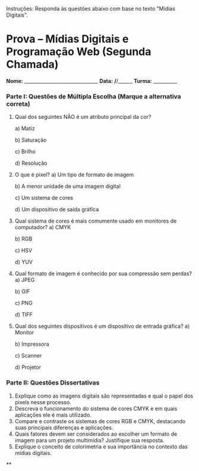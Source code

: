 Instruções: Responda às questões abaixo com base no texto "Mídias Digitais".

# **Prova – Mídias Digitais e Programação Web (Segunda Chamada)**

**Nome:** _______________________________
**Data:** ____/____/______
**Turma:** __________

### Parte I: Questões de Múltipla Escolha (Marque a alternativa correta)

1. Qual dos seguintes NÃO é um atributo principal da cor?

   a) Matiz

   b) Saturação

   c) Brilho

   d) Resolução
2. O que é pixel?
   a) Um tipo de formato de imagem

   b) A menor unidade de uma imagem digital

   c) Um sistema de cores

   d) Um dispositivo de saída gráfica
3. Qual sistema de cores é mais comumente usado em monitores de computador?
   a) CMYK

   b) RGB

   c) HSV

   d) YUV
4. Qual formato de imagem é conhecido por sua compressão sem perdas?
   a) JPEG

   b) GIF

   c) PNG

   d) TIFF
5. Qual dos seguintes dispositivos é um dispositivo de entrada gráfica?
   a) Monitor

   b) Impressora

   c) Scanner

   d) Projetor

### Parte II: Questões Dissertativas

1. Explique como as imagens digitais são representadas e qual o papel dos pixels nesse processo.
2. Descreva o funcionamento do sistema de cores CMYK e em quais aplicações ele é mais utilizado.
3. Compare e contraste os sistemas de cores RGB e CMYK, destacando suas principais diferenças e aplicações.
4. Quais fatores devem ser considerados ao escolher um formato de imagem para um projeto multimídia? Justifique sua resposta.
5. Explique o conceito de colorimetria e sua importância no contexto das mídias digitais.

**
